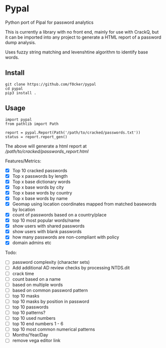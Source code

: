 Pypal
============

Python port of Pipal for password analytics

This is currently a library with no front end, mainly for use with CrackQ,
but it can be imported into any project to generate a HTML report of a 
password dump analysis.

Uses fuzzy string matching and levenshtine algorithm to identify base words.

**Install**
----------------
```
git clone https://github.com/f0cker/pypal
cd pypal
pip3 install .
```

**Usage**
----------------
```
import pypal
from pathlib import Path

report = pypal.Report(Path('/path/to/cracked/passwords.txt'))
status = report.report_gen()
```

The above will generate a html report at */path/to/cracked/passwords_report.html*


Features/Metrics:

- [x] Top 10 cracked passwords
- [x] Top x passwords by length
- [x] Top x base dictionary words
- [x] Top x base words by city
- [x] Top x base words by country
- [x] Top x base words by name
- [x] Geomap using location coordinates mapped from matched basewords by location
- [x] count of passwords based on a country/place
- [x] top 10 most popular words/name 
- [x] show users with shared passwords
- [x] show users with blank passwords
- [x] how many passwords are non-compliant with policy
- [x] domain admins etc

Todo:

- [ ] password complexity (character sets)
- [ ] Add additional AD review checks by processing NTDS.dit
- [ ] crack time
- [ ] count based on a name
- [ ] based on multiple words
- [ ] based on common password pattern
- [ ] top 10 masks
- [ ] top 10 masks by position in password
- [ ] top 10 passwords
- [ ] top 10 patterns?
- [ ] top 10 used numbers
- [ ] top 10 end numbers 1 - 6
- [ ] top 10 most common numerical patterns
- [ ] Months/Year/Day
- [ ] remove vega editor link
